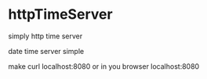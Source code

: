 # httpTimeServer


simply http time server

date time server simple

make curl localhost:8080
or in you browser localhost:8080















































